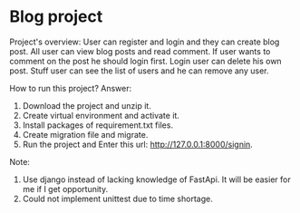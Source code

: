 # Blog project
Project's overview: User can register and login and they can create blog post. All user can view blog posts and read comment.
If user wants to comment on the post he should login first. Login user can delete his own post. Stuff user can see the list 
of users and he can remove any user.

How to run this project? 
Answer:

1. Download the project and unzip it.
2. Create virtual environment and activate it.
3. Install packages of requirement.txt files.
4. Create migration file and migrate.
5. Run the project and Enter this url: http://127.0.0.1:8000/signin.

Note: 
1. Use django instead of lacking knowledge of FastApi. It will be easier for me if I get opportunity.
2. Could not implement unittest due to time shortage. 
